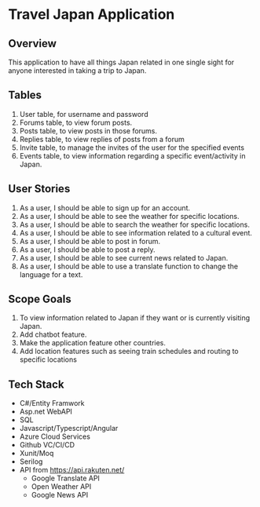 # Travel Japan Application
## Overview
This application to have all things Japan related in one single sight for anyone interested in taking a trip to Japan.
## Tables
1.	User table, for username and password
2.	Forums table, to view forum posts.
3.	Posts table, to view posts in those forums.
4.	Replies table, to view replies of posts from a forum
5.	Invite table, to manage the invites of the user for the specified events
6.	Events table, to view information regarding a specific event/activity in Japan.

## User Stories
1.	As a user, I should be able to sign up for an account. 
2.	As a user, I should be able to see the weather for specific locations.
3.	As a user, I should be able to search the weather for specific locations.
4.	As a user, I should be able to see information related to a cultural event. 
5.  As a user, I should be able to post in forum.
6.  As a user, I should be able to post a reply.
7.  As a user, I should be able to see current news related to Japan.
8.  As a user, I should be able to use a translate function to change the language for a text. 


## Scope Goals
1.	To view information related to Japan if they want or is currently visiting Japan.
2.	Add chatbot feature.
3.	Make the application feature other countries.
4.	Add location features such as seeing train schedules and routing to specific locations


## Tech Stack
- C#/Entity Framwork
- Asp.net WebAPI
- SQL
- Javascript/Typescript/Angular
- Azure Cloud Services
- Github VC/CI/CD
- Xunit/Moq
- Serilog
- API from https://api.rakuten.net/
  - Google Translate API
  - Open Weather API
  - Google News API 
 
